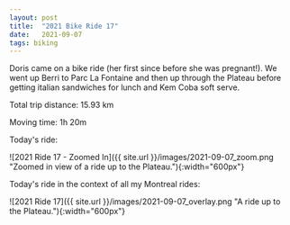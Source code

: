 ```yaml
---
layout: post
title:  "2021 Bike Ride 17"
date:   2021-09-07
tags: biking
---
```


Doris came on a bike ride (her first since before she was pregnant!). We went up Berri to Parc La Fontaine and then up through the Plateau before getting italian sandwiches for lunch and Kem Coba soft serve.

Total trip distance: 15.93 km

Moving time: 1h 20m

Today's ride:

![2021 Ride 17 - Zoomed In]({{ site.url }}/images/2021-09-07_zoom.png "Zoomed in view of a ride up to the Plateau."){:width="600px"}

Today's ride in the context of all my Montreal rides:

![2021 Ride 17]({{ site.url }}/images/2021-09-07_overlay.png "A ride up to the Plateau."){:width="600px"}
